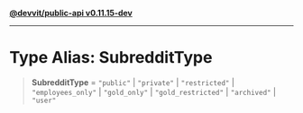 [**@devvit/public-api v0.11.15-dev**](../../README.md)

---

# Type Alias: SubredditType

> **SubredditType** = `"public"` \| `"private"` \| `"restricted"` \| `"employees_only"` \| `"gold_only"` \| `"gold_restricted"` \| `"archived"` \| `"user"`

